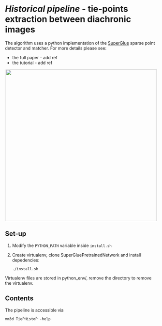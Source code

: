 # *Historical pipeline* - tie-points extraction between diachronic images

The algorithm uses a python implementation of the [SuperGlue](https://github.com/magicleap/SuperGluePretrainedNetwork) sparse point detector and matcher. For more details please see:
* the full paper - add ref
* the tutorial - add ref

<p align="center">
  <img src="hitopipe_pipeline.png" width="500">
</p>

## Set-up 

1. Modify the ```PYTHON_PATH``` variable inside ```install.sh```

2. Create virtualenv, clone SuperGluePretrainedNetwork and install depedencies:

    ```./install.sh```

Virtualenv files are stored in python_env/, remove the directory to remove the virtualenv.

## Contents

The pipeline is accessible via 

```mm3d TiePHistoP -help```
